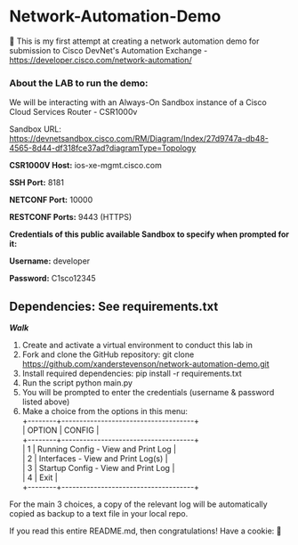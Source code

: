 # Network-Automation-Demo
:floppy_disk:
This is my first attempt at creating a network automation demo for submission to Cisco DevNet's Automation Exchange - https://developer.cisco.com/network-automation/

### **About the LAB to run the demo:**
We will be interacting with an Always-On Sandbox instance of a Cisco Cloud Services Router - CSR1000v

Sandbox URL: https://devnetsandbox.cisco.com/RM/Diagram/Index/27d9747a-db48-4565-8d44-df318fce37ad?diagramType=Topology

**CSR1000V Host:** ios-xe-mgmt.cisco.com

**SSH Port:** 8181

**NETCONF Port:** 10000

**RESTCONF Ports:** 9443 (HTTPS)

**Credentials of this public available Sandbox to specify when prompted for it:**

**Username:** developer

**Password:** C1sco12345

**Dependencies:** See requirements.txt 
------------------------------------------

***Walk***

1. Create and activate a virtual environment to conduct this lab in
2. Fork and clone the GitHub repository: 
git clone https://github.com/xanderstevenson/network-automation-demo.git
3. Install required dependencies:
pip install -r requirements.txt
4. Run the script
python main.py
5. You will be prompted to enter the credentials (username & password listed above)
6. Make a choice from the options in this menu: <br>
+--------+-------------------------------------+<br>
| OPTION |                CONFIG               |<br>
+--------+-------------------------------------+<br>
|   1    | Running Config - View and Print Log |<br>
|   2    |  Interfaces - View and Print Log(s) |<br>
|   3    | Startup Config - View and Print Log |<br>
|   4    |                 Exit                |<br>
+--------+-------------------------------------+<br>

For the main 3 choices, a copy of the relevant log will be automatically copied as backup to a text file in your local repo.

If you read this entire README.md, then congratulations! Have a cookie: :cookie:
